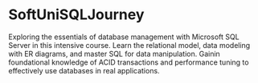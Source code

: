# SoftUniSQLJourney
Exploring the essentials of database management with Microsoft SQL Server in this intensive course. Learn the relational model, data modeling with ER diagrams, and master SQL for data manipulation. Gainin foundational knowledge of ACID transactions and performance tuning to effectively use databases in real applications.
